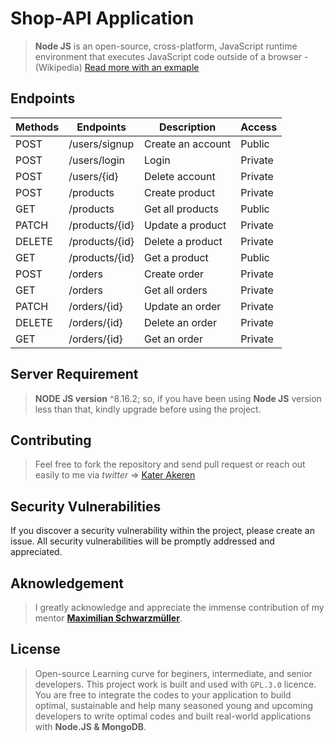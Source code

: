 # Shop-API Application

> **Node JS** is an open-source, cross-platform, JavaScript runtime environment that executes JavaScript code outside of a browser - (Wikipedia) [Read more with an exmaple](https://nodejs.org/en/about/)

## Endpoints

| Methods | Endpoints      | Description       | Access  |
| ------- | -------------- | ----------------- | ------- |
| POST    | /users/signup  | Create an account | Public  |
| POST    | /users/login   | Login             | Private |
| POST    | /users/{id}    | Delete account    | Private |
| POST    | /products      | Create product    | Private |
| GET     | /products      | Get all products  | Public  |
| PATCH   | /products/{id} | Update a product  | Private |
| DELETE  | /products/{id} | Delete a product  | Private |
| GET     | /products/{id} | Get a product     | Public  |
| POST    | /orders        | Create order      | Private |
| GET     | /orders        | Get all orders    | Private |
| PATCH   | /orders/{id}   | Update an order   | Private |
| DELETE  | /orders/{id}   | Delete an order   | Private |
| GET     | /orders/{id}   | Get an order      | Private |

## Server Requirement

> **NODE JS version** ^8.16.2; so, if you have been using **Node JS** version less than that, kindly upgrade before using the project.

## Contributing

> Feel free to fork the repository and send pull request or reach out easily to me via _twitter_ => [Kater Akeren](https://twitter.com/katerakeren)

## Security Vulnerabilities

If you discover a security vulnerability within the project, please create an issue. All security vulnerabilities will be promptly addressed and appreciated.

## Aknowledgement

> I greatly acknowledge and appreciate the immense contribution of my mentor **[Maximilian Schwarzmüller](https://twitter.com/maxedapps)**.

## License

> Open-source Learning curve for beginers, intermediate, and senior developers. This project work is built and used with `GPL.3.0` licence. You are free to integrate the codes to your application to build optimal, sustainable and help many seasoned young and upcoming developers to write optimal codes and built real-world applications with **Node.JS & MongoDB**.
